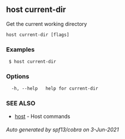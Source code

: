 ## host current-dir

Get the current working directory

```
host current-dir [flags]
```

### Examples

```
 $ host current-dir 
```

### Options

```
  -h, --help   help for current-dir
```

### SEE ALSO

* [host](host.md)	 - Host commands

###### Auto generated by spf13/cobra on 3-Jun-2021

